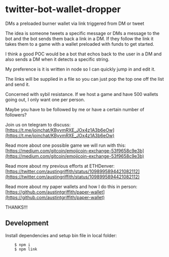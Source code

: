 # twitter-bot-wallet-dropper
DMs a preloaded burner wallet via link triggered from DM or tweet

The idea is someone tweets a specific message or DMs a message to the bot and the bot sends them back a link in a DM. If they follow the link it takes them to a game with a wallet preloaded with funds to get started.

I think a good POC would be a bot that echos back to the user in a DM and also sends a DM when it detects a specific string.

My preference is it is written in node so I can quickly jump in and edit it.

The links will be supplied in a file so you can just pop the top one off the list and send it.

Concerned with sybil resistance. If we host a game and have 500 wallets going out, I only want one per person.

Maybe you have to be followed by me or have a certain number of followers?


Join us on telegram to discuss: [https://t.me/joinchat/KByvmRXE_JOx4z1A3b6eOw](https://t.me/joinchat/KByvmRXE_JOx4z1A3b6eOw)


Read more about one possible game we will run with this: [https://medium.com/gitcoin/emojicoin-exchange-53f9658c9e3b](https://medium.com/gitcoin/emojicoin-exchange-53f9658c9e3b)

Read more about my previous efforts at ETHDenver: [https://twitter.com/austingriffith/status/1098995894421082112](https://twitter.com/austingriffith/status/1098995894421082112)

Read more about my paper wallets and how I do this in person: [https://github.com/austintgriffith/paper-wallet](https://github.com/austintgriffith/paper-wallet)


THANKS!!!


## Development

Install dependencies and setup bin file in local folder:

```
    $ npm i
    $ npm link
```
